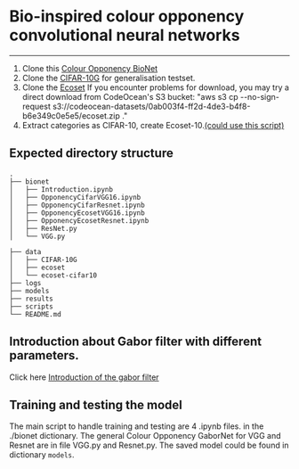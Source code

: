 
# Bio-inspired colour opponency convolutional neural networks 

***


1. Clone this [Colour Opponency BioNet](https://github.com/BlinkingStalker/OpponencyColourGaborNet)
2. Clone the [CIFAR-10G]((https://github.com/bdevans/CIFAR-10G)) for generalisation testset.
3. Clone the [Ecoset](https://codeocean.com/capsule/9570390/tree/v1) If you encounter problems for download, you may try a direct download from CodeOcean's S3 bucket:
"aws s3 cp --no-sign-request s3://codeocean-datasets/0ab003f4-ff2d-4de3-b4f8-b6e349c0e5e5/ecoset.zip ."
4. Extract categories as CIFAR-10, create Ecoset-10.[(could use this script)](https://github.com/bdevans/BioNet/blob/main/scripts/make_ecoset-cifar10.sh)

Expected directory structure
----------------------------
```
.
├── bionet
│   ├── Introduction.ipynb
│   ├── OpponencyCifarVGG16.ipynb
│   ├── OpponencyCifarResnet.ipynb
│   ├── OpponencyEcosetVGG16.ipynb
│   ├── OpponencyEcosetResnet.ipynb
│   ├── ResNet.py
│   └── VGG.py

├── data
│   ├── CIFAR-10G
│   ├── ecoset
│   └── ecoset-cifar10
├── logs
├── models
├── results
├── scripts
└── README.md
```

Introduction about Gabor filter with different parameters.
------------------------------
Click here
[Introduction of the gabor filter](https://github.com/BlinkingStalker/OpponencyColourGaborNet/bionet/Introduction.ipynb)


Training and testing the model
------------------------------
The main script to handle training and testing are 4 .ipynb files. in the ./bionet dictionary. 
The general Colour Opponency GaborNet for VGG and Resnet are in file VGG.py and Resnet.py. 
The saved model could be found in dictionary `models`. 


